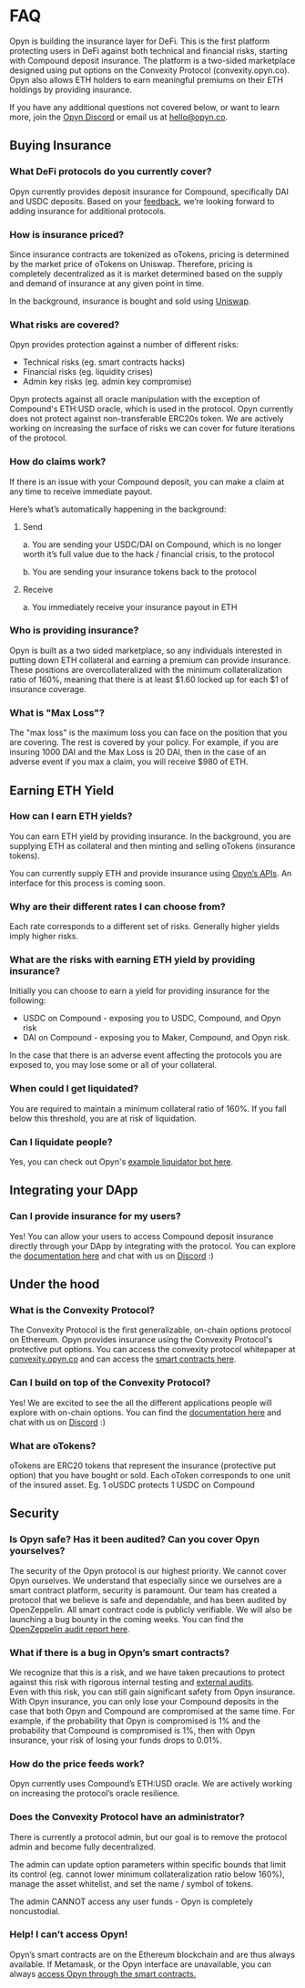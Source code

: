 # FAQ

Opyn is building the insurance layer for DeFi. This is the first platform protecting users in DeFi against both technical and financial risks, starting with Compound deposit insurance. The platform is a two-sided marketplace designed using put options on the Convexity Protocol \(convexity.opyn.co\). Opyn also allows ETH holders to earn meaningful premiums on their ETH holdings by providing insurance.

  
If you have any additional questions not covered below, or want to learn more, join the [Opyn Discord](https://discord.gg/2NFdXaE) or email us at [hello@opyn.co](mailto:hello@opyn.co).

## Buying Insurance

### **What DeFi protocols do you currently cover?** 

Opyn currently provides deposit insurance for Compound, specifically DAI and USDC deposits. Based on your [feedback](mailto:hello@opyn.co), we’re looking forward to adding insurance for additional protocols.

### **How is insurance priced?** 

Since insurance contracts are tokenized as oTokens, pricing is determined by the market price of oTokens on Uniswap. Therefore, pricing is completely decentralized as it is market determined based on the supply and demand of insurance at any given point in time.

In the background, insurance is bought and sold using [Uniswap](https://uniswap.exchange/). 

### **What risks are covered?**  

Opyn provides protection against a number of different risks:

* Technical risks \(eg. smart contracts hacks\)
* Financial risks \(eg. liquidity crises\)
* Admin key risks \(eg. admin key compromise\)

Opyn protects against all oracle manipulation with the exception of Compound's ETH:USD oracle, which is used in the protocol. Opyn currently does not protect against non-transferable ERC20s token. We are actively working on increasing the surface of risks we can cover for future iterations of the protocol.

### **How do claims work?** 

If there is an issue with your Compound deposit, you can make a claim at any time to receive immediate payout.

Here’s what’s automatically happening in the background: 

1. Send 

   a. You are sending your USDC/DAI on Compound, which is no longer worth it’s full value due to the hack / financial crisis, to the protocol 

   b. You are sending your insurance tokens back to the protocol 

2. Receive 

   a. You immediately receive your insurance payout in ETH  

### **Who is providing insurance?**  

Opyn is built as a two sided marketplace, so any individuals interested in putting down ETH collateral and earning a premium can provide insurance. These positions are overcollateralized with the minimum collateralization ratio of 160%, meaning that there is at least $1.60 locked up for each $1 of insurance coverage. 

### What is "Max Loss"? 

The "max loss" is the maximum loss you can face on the position that you are covering. The rest is covered by your policy. For example, if you are insuring 1000 DAI and the Max Loss is 20 DAI, then in the case of an adverse event if you max a claim, you will receive $980 of ETH. 

## Earning ETH Yield 

### **How can I earn ETH yields?** 

You can earn ETH yield by providing insurance. In the background, you are supplying ETH as collateral and then minting and selling oTokens \(insurance tokens\). 

You can currently supply ETH and provide insurance using [Opyn’s APIs](https://opyn.gitbook.io/opyn/). An interface for this process is coming soon.

### **Why are their different rates I can choose from?** 

Each rate corresponds to a different set of risks. Generally higher yields imply higher risks.

### **What are the risks with earning ETH yield by providing insurance?** 

Initially you can choose to earn a yield for providing insurance for the following: 

* USDC on Compound - exposing you to USDC, Compound, and Opyn risk 
* DAI on Compound - exposing you to Maker, Compound, and Opyn risk. 

In the case that there is an adverse event affecting the protocols you are exposed to, you may lose some or all of your collateral. 

### **When could I get liquidated?** 

You are required to maintain a minimum collateral ratio of 160%. If you fall below this threshold, you are at risk of liquidation.

### Can I liquidate people? 

Yes, you can check out Opyn's [example liquidator bot here](https://github.com/opynfinance/LiquidatorBot). 

## Integrating your DApp 

### Can I provide insurance for my users? 

Yes! You can allow your users to access Compound deposit insurance directly through your DApp by integrating with the protocol. You can explore the [documentation here](https://opyn.gitbook.io/opyn/insurance-integrations/insurance-buyer-integrations) and chat with us on [Discord](https://discord.gg/2NFdXaE) :\) 

## Under the hood 

### What is the Convexity Protocol? 

The Convexity Protocol is the first generalizable, on-chain options protocol on Ethereum. Opyn provides insurance using the Convexity Protocol's protective put options. You can access the convexity protocol whitepaper at [convexity.opyn.co](http://convexity.opyn.co/) and can access the [smart contracts here](https://opyn.gitbook.io/opyn/abis-smart-contract-addresses). 

### Can I build on top of the Convexity Protocol? 

Yes! We are excited to see the all the different applications people will explore with on-chain options. You can find the [documentation here](https://opyn.gitbook.io/opyn/) and chat with us on [Discord](https://discord.gg/2NFdXaE) :\) 

### What are oTokens? 

oTokens are ERC20 tokens that represent the insurance \(protective put option\) that you have bought or sold. Each oToken corresponds to one unit of the insured asset. Eg. 1 oUSDC protects 1 USDC on Compound 

## Security 

### Is Opyn safe? Has it been audited? Can you cover Opyn yourselves? 

The security of the Opyn protocol is our highest priority. We cannot cover Opyn ourselves. We understand that especially since we ourselves are a smart contract platform, security is paramount. Our team has created a protocol that we believe is safe and dependable, and has been audited by OpenZeppelin. All smart contract code is publicly verifiable. We will also be launching a bug bounty in the coming weeks. You can find the [OpenZeppelin audit report here](https://blog.openzeppelin.com/opyn-contracts-audit/).

### What if there is a bug in Opyn’s smart contracts? 

We recognize that this is a risk, and we have taken precautions to protect against this risk with rigorous internal testing and [external audits](https://blog.openzeppelin.com/opyn-contracts-audit/).   
Even with this risk, you can still gain significant safety from Opyn insurance. With Opyn insurance, you can only lose your Compound deposits in the case that both Opyn and Compound are compromised at the same time. For example, if the probability that Opyn is compromised is 1% and the probability that Compound is compromised is 1%, then with Opyn insurance, your risk of losing your funds drops to 0.01%. 

### How do the price feeds work? 

Opyn currently uses Compound’s ETH:USD oracle. We are actively working on increasing the protocol’s oracle resilience. 

### Does the Convexity Protocol have an administrator? 

There is currently a protocol admin, but our goal is to remove the protocol admin and become fully decentralized. 

The admin can update option parameters within specific bounds that limit its control \(eg. cannot lower minimum collateralization ratio below 160%\), manage the asset whitelist, and set the name / symbol of tokens. 

The admin CANNOT access any user funds - Opyn is completely noncustodial. 

### Help! I can’t access Opyn! 

Opyn’s smart contracts are on the Ethereum blockchain and are thus always available. If Metamask, or the Opyn interface are unavailable, you can always [access Opyn through the smart contracts. ](https://opyn.gitbook.io/opyn/abis-smart-contract-addresses)


